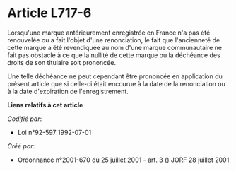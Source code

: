 # Article L717-6

Lorsqu'une marque antérieurement enregistrée en France n'a pas été renouvelée ou a fait l'objet d'une renonciation, le fait
que l'ancienneté de cette marque a été revendiquée au nom d'une marque communautaire ne fait pas obstacle à ce que la nullité
de cette marque ou la déchéance des droits de son titulaire soit prononcée.

Une telle déchéance ne peut cependant être prononcée en application du présent article que si celle-ci était encourue à la
date de la renonciation ou à la date d'expiration de l'enregistrement.

**Liens relatifs à cet article**

_Codifié par_:

  - Loi n°92-597 1992-07-01

_Créé par_:

  - Ordonnance n°2001-670 du 25 juillet 2001 - art. 3 () JORF 28 juillet 2001
